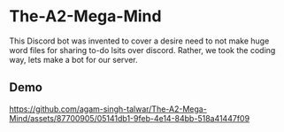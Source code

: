 # The-A2-Mega-Mind

This Discord bot was invented to cover a desire need to not make huge word files for sharing to-do lsits over discord. Rather, we took the coding way, lets make a bot for our server.

## Demo
https://github.com/agam-singh-talwar/The-A2-Mega-Mind/assets/87700905/05141db1-9feb-4e14-84bb-518a41447f09

